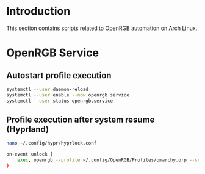 # Introduction

This section contains scripts related to OpenRGB automation on Arch Linux.

# OpenRGB Service

## Autostart profile execution

```bash
systemctl --user daemon-reload
systemctl --user enable --now openrgb.service
systemctl --user status openrgb.service
```

## Profile execution after system resume (Hyprland)

```bash
nano ~/.config/hypr/hyprlock.conf

on-event unlock {
    exec, openrgb --profile ~/.config/OpenRGB/Profiles/omarchy.orp --server --startminimized
}
```

